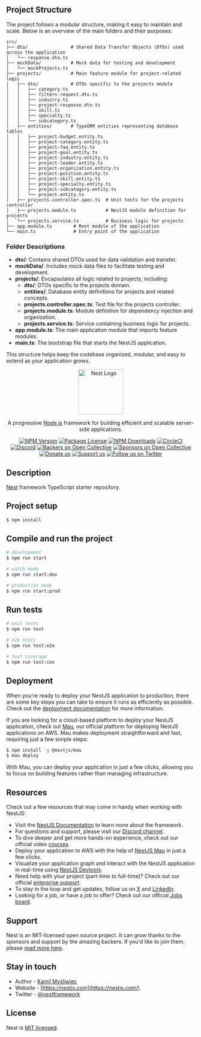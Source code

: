 ## Project Structure

The project follows a modular structure, making it easy to maintain and scale. Below is an overview of the main folders and their purposes:

```
src/
├── dto/                # Shared Data Transfer Objects (DTOs) used across the application
│   └── response.dto.ts
├── mockData/           # Mock data for testing and development
│   └── mockProjects.ts
├── projects/           # Main feature module for project-related logic
│   ├── dto/            # DTOs specific to the projects module
│   │   ├── category.ts
│   │   ├── filters-request.dto.ts
│   │   ├── industry.ts
│   │   ├── project-response.dto.ts
│   │   ├── skill.ts
│   │   ├── specialty.ts
│   │   └── subcategory.ts
│   ├── entities/       # TypeORM entities representing database tables
│   │   ├── project-budget.entity.ts
│   │   ├── project-category.entity.ts
│   │   ├── project-faq.entity.ts
│   │   ├── project-goal.entity.ts
│   │   ├── project-industry.entity.ts
│   │   ├── project-leader.entity.ts
│   │   ├── project-organization.entity.ts
│   │   ├── project-position.entity.ts
│   │   ├── project-skill.entity.ts
│   │   ├── project-specialty.entity.ts
│   │   ├── project-subcategory.entity.ts
│   │   └── project.entity.ts
│   ├── projects.controller.spec.ts  # Unit tests for the projects controller
│   ├── projects.module.ts           # NestJS module definition for projects
│   └── projects.service.ts          # Business logic for projects
├── app.module.ts        # Root module of the application
└── main.ts              # Entry point of the application
```

### Folder Descriptions

- **dto/**: Contains shared DTOs used for data validation and transfer.
- **mockData/**: Includes mock data files to facilitate testing and development.
- **projects/**: Encapsulates all logic related to projects, including:
  - **dto/**: DTOs specific to the projects domain.
  - **entities/**: Database entity definitions for projects and related concepts.
  - **projects.controller.spec.ts**: Test file for the projects controller.
  - **projects.module.ts**: Module definition for dependency injection and organization.
  - **projects.service.ts**: Service containing business logic for projects.
- **app.module.ts**: The main application module that imports feature modules.
- **main.ts**: The bootstrap file that starts the NestJS application.

This structure helps keep the codebase organized, modular, and easy to extend as your application grows.


<p align="center">
  <a href="http://nestjs.com/" target="blank"><img src="https://nestjs.com/img/logo-small.svg" width="120" alt="Nest Logo" /></a>
</p>

[circleci-image]: https://img.shields.io/circleci/build/github/nestjs/nest/master?token=abc123def456
[circleci-url]: https://circleci.com/gh/nestjs/nest

  <p align="center">A progressive <a href="http://nodejs.org" target="_blank">Node.js</a> framework for building efficient and scalable server-side applications.</p>
    <p align="center">
<a href="https://www.npmjs.com/~nestjscore" target="_blank"><img src="https://img.shields.io/npm/v/@nestjs/core.svg" alt="NPM Version" /></a>
<a href="https://www.npmjs.com/~nestjscore" target="_blank"><img src="https://img.shields.io/npm/l/@nestjs/core.svg" alt="Package License" /></a>
<a href="https://www.npmjs.com/~nestjscore" target="_blank"><img src="https://img.shields.io/npm/dm/@nestjs/common.svg" alt="NPM Downloads" /></a>
<a href="https://circleci.com/gh/nestjs/nest" target="_blank"><img src="https://img.shields.io/circleci/build/github/nestjs/nest/master" alt="CircleCI" /></a>
<a href="https://discord.gg/G7Qnnhy" target="_blank"><img src="https://img.shields.io/badge/discord-online-brightgreen.svg" alt="Discord"/></a>
<a href="https://opencollective.com/nest#backer" target="_blank"><img src="https://opencollective.com/nest/backers/badge.svg" alt="Backers on Open Collective" /></a>
<a href="https://opencollective.com/nest#sponsor" target="_blank"><img src="https://opencollective.com/nest/sponsors/badge.svg" alt="Sponsors on Open Collective" /></a>
  <a href="https://paypal.me/kamilmysliwiec" target="_blank"><img src="https://img.shields.io/badge/Donate-PayPal-ff3f59.svg" alt="Donate us"/></a>
    <a href="https://opencollective.com/nest#sponsor"  target="_blank"><img src="https://img.shields.io/badge/Support%20us-Open%20Collective-41B883.svg" alt="Support us"></a>
  <a href="https://twitter.com/nestframework" target="_blank"><img src="https://img.shields.io/twitter/follow/nestframework.svg?style=social&label=Follow" alt="Follow us on Twitter"></a>
</p>
  <!--[![Backers on Open Collective](https://opencollective.com/nest/backers/badge.svg)](https://opencollective.com/nest#backer)
  [![Sponsors on Open Collective](https://opencollective.com/nest/sponsors/badge.svg)](https://opencollective.com/nest#sponsor)-->

## Description

[Nest](https://github.com/nestjs/nest) framework TypeScript starter repository.

## Project setup

```bash
$ npm install
```

## Compile and run the project

```bash
# development
$ npm run start

# watch mode
$ npm run start:dev

# production mode
$ npm run start:prod
```

## Run tests

```bash
# unit tests
$ npm run test

# e2e tests
$ npm run test:e2e

# test coverage
$ npm run test:cov
```

## Deployment

When you're ready to deploy your NestJS application to production, there are some key steps you can take to ensure it runs as efficiently as possible. Check out the [deployment documentation](https://docs.nestjs.com/deployment) for more information.

If you are looking for a cloud-based platform to deploy your NestJS application, check out [Mau](https://mau.nestjs.com), our official platform for deploying NestJS applications on AWS. Mau makes deployment straightforward and fast, requiring just a few simple steps:

```bash
$ npm install -g @nestjs/mau
$ mau deploy
```

With Mau, you can deploy your application in just a few clicks, allowing you to focus on building features rather than managing infrastructure.

## Resources

Check out a few resources that may come in handy when working with NestJS:

- Visit the [NestJS Documentation](https://docs.nestjs.com) to learn more about the framework.
- For questions and support, please visit our [Discord channel](https://discord.gg/G7Qnnhy).
- To dive deeper and get more hands-on experience, check out our official video [courses](https://courses.nestjs.com/).
- Deploy your application to AWS with the help of [NestJS Mau](https://mau.nestjs.com) in just a few clicks.
- Visualize your application graph and interact with the NestJS application in real-time using [NestJS Devtools](https://devtools.nestjs.com).
- Need help with your project (part-time to full-time)? Check out our official [enterprise support](https://enterprise.nestjs.com).
- To stay in the loop and get updates, follow us on [X](https://x.com/nestframework) and [LinkedIn](https://linkedin.com/company/nestjs).
- Looking for a job, or have a job to offer? Check out our official [Jobs board](https://jobs.nestjs.com).

## Support

Nest is an MIT-licensed open source project. It can grow thanks to the sponsors and support by the amazing backers. If you'd like to join them, please [read more here](https://docs.nestjs.com/support).

## Stay in touch

- Author - [Kamil Myśliwiec](https://twitter.com/kammysliwiec)
- Website - [https://nestjs.com](https://nestjs.com/)
- Twitter - [@nestframework](https://twitter.com/nestframework)

## License

Nest is [MIT licensed](https://github.com/nestjs/nest/blob/master/LICENSE).

